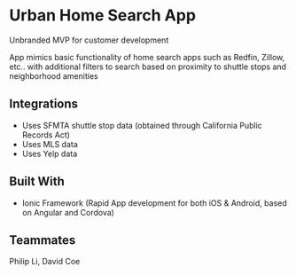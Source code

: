 # Urban Home Search App

Unbranded MVP for customer development

App mimics basic functionality of home search apps such as Redfin, Zillow, etc.. with additional filters to search based on proximity to shuttle stops and neighborhood amenities


## Integrations

* Uses SFMTA shuttle stop data (obtained through California Public Records Act)
* Uses MLS data
* Uses Yelp data


## Built With

* Ionic Framework (Rapid App development for both iOS & Android, based on Angular and Cordova)


## Teammates

 Philip Li, David Coe
